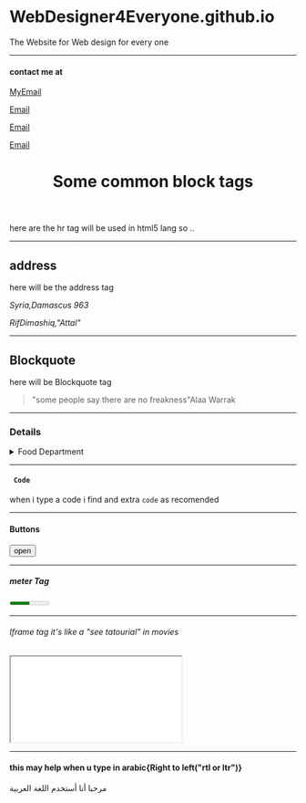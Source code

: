 # WebDesigner4Everyone.github.io
The Website for Web design for every one 
<!DOCTYPE html>
<html>
<head>
    <html lang="en">
        <head>
          <meta charset="UTF-8">
          <meta http-equiv="X-UA-Compatible" content="IE=edge">
          <meta name="viewport" content="width=device-width, initial-scale=1.0">
    
</head>
<body>

  <hr>
  <h4>contact me at</h4>
<a href= "mailto:shayhowe@awesome.com?subject=Hi&body=How are you">MyEmail</a>

<a href= "mailto:shayhowe@awesome.com?subject=Hi&body=How%20are%20you">Email</a>

<a href= "mailto:shayhowe@awesome.com?subject=Hi&body=How%are%you">Email</a>

<a href= "mailto:shayhowe@awesome.com?subject=Hi&body=How%20are%20you">Email<a>
    <header>
      <h1>Some common block tags</h1>
    </header>
<div class="commonTags">

  <p>here are the hr tag will be used in html5 lang so ..</p>
  <hr>
<h2>address</h2>
<p>here will be the address tag</p>
<p><address>Syria,Damascus 963</address></p>
<p><address>RifDimashiq,"Attal"</address></p>
<hr>
<h2>Blockquote</h2>
<p>here will be Blockquote tag</p>
<blockquote cite="Alaa Warrak"> "some people say there are no freakness"Alaa Warrak</blockquote>
<hr>
<h3>Details</h3>
<details>
    <summary>Food Department</summary>
    <ol type="1"><li value="1"><details><summary>oil</summary></details></li><li><details><summary>food</summary></details></li></ol>
</details>
<hr>
<h4><code> Code</code></h4>
<p>when i type a code i find and extra <code>code</code> as recomended</p>
<!-- sub and sup tags are used as mathmatical tags so you can raise the 3 and down the two EX: x+y3 or h2O -->
</div>
<div class="MoreTagsWith JavaScript">    
    <hr>
    <h4>Buttons</h4>
      <button>open</button>
<hr>
      <h5>meter Tag</h5>
      <meter min="0" max="100" value="50">50%</meter>
<hr>
      <h6>Iframe tag it's like a "see tatourial" in movies </h5>
      <iframe src="[EgyBest].Siccin.3.Curmu.Ask.2016.BluRay.720p.x264.mp4"></iframe>
<hr>
      <h4>this may help when u type in arabic{Right to left("rtl or ltr")}</h4>
      <p><bdo dir="rtl">مرحبا أنا أستخدم اللغة العربية</bdo></p>
      
</div>
</body>

</html>
